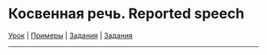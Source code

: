 # Косвенная речь. Reported speech

[Урок](https://youtu.be/kCP7MzA6Vmw) | [Примеры](https://youtu.be/27tC7-EIQEQ) | [Задания](http://ok-tests.ru/unit-50-red/) | [Задания](http://okaudio.ru/grammar49-1/)

---